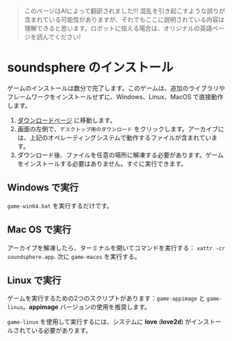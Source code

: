> このページはAIによって翻訳されました!!! 混乱を引き起こすような誤りが含まれている可能性がありますが、それでもここに説明されている内容は理解できると思います。ロボットに怯える場合は、オリジナルの英語ページを読んでください!

# soundsphere のインストール
ゲームのインストールは数分で完了します。このゲームは、追加のライブラリやフレームワークをインストールせずに、Windows、Linux、MacOS で直接動作します。
1. [ダウンロードページ](/download) に移動します。
2. 画面の左側で、`デスクトップ用のダウンロード` をクリックします。アーカイブには、上記のオペレーティングシステムで動作するファイルが含まれています。
3. ダウンロード後、ファイルを任意の場所に解凍する必要があります。ゲームをインストールする必要はありません。すぐに実行できます。

## Windows で実行
`game-win64.bat` を実行するだけです。

## Mac OS で実行
アーカイブを解凍したら、ターミナルを開いてコマンドを実行する： `xattr -cr soundsphere.app`.
次に `game-macos` を実行する。

## Linux で実行
ゲームを実行するための2つのスクリプトがあります：`game-appimage` と `game-linux`。**appimage** バージョンの使用を推奨します。

`game-linux` を使用して実行するには、システムに **love** (**love2d**) がインストールされている必要があります。
